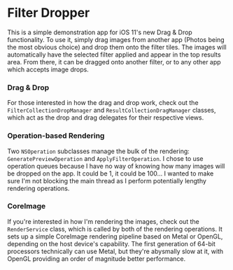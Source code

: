 # Filter Dropper

This is a simple demonstration app for iOS 11's new Drag & Drop functionality. To use it, simply drag images from another app (Photos being the most obvious choice) and drop them onto the filter tiles. The images will automatically have the selected filter applied and appear in the top results area. From there, it can be dragged onto another filter, or to any other app which accepts image drops.

### Drag & Drop

For those interested in how the drag and drop work, check out the `FilterCollectionDropManager` and `ResultCollectionDragManager` classes, which act as the drop and drag delegates for their respective views.

### Operation-based Rendering

Two `NSOperation` subclasses manage the bulk of the rendering: `GeneratePreviewOperation` and `ApplyFilterOperation`. I chose to use operation queues because I have no way of knowing how many images will be dropped on the app. It could be 1, it could be 100… I wanted to make sure I'm not blocking the main thread as I perform potentially lengthy rendering operations.

### CoreImage

If you're interested in how I'm rendering the images, check out the `RenderService` class, which is called by both of the rendering operations. It sets up a simple CoreImage rendering pipeline based on Metal or OpenGL, depending on the host device's capability. The first generation of 64-bit processors technically can use Metal, but they're abysmally slow at it, with OpenGL providing an order of magnitude better performance.

